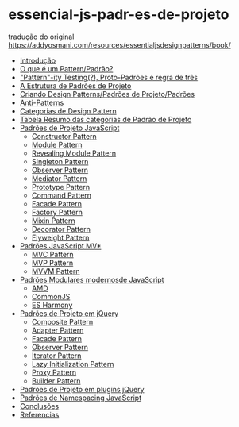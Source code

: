 # essencial-js-padr-es-de-projeto
tradução do original https://addyosmani.com/resources/essentialjsdesignpatterns/book/

<ul>
  <li><a href="#">Introdução</a></li>
  <li><a href="#">O que é um Pattern/Padrão?</a></li>
  <li><a href="#">"Pattern"-ity Testing(?), Proto-Padrões e regra de três</a></li>
  <li><a href="#">A Estrutura de Padrões de Projeto</a></li>
  <li><a href="#">Criando Design Patterns/Padrões de Projeto/Padrões </a></li>
  <li><a href="#">Anti-Patterns</a></li>
  <li><a href="#">Categorias de Design Pattern</a></li>
  <li><a href="#">Tabela Resumo das categorias de Padrão de Projeto</a></li>
  <li>
    <a href="#">Padrões de Projeto JavaScript </a>
    <ul>
      <li><a href="# ">Constructor Pattern</a></li>
      <li><a href="#">Module Pattern</a></li>
      <li><a href="#">Revealing Module Pattern</a></li>
      <li><a href="#">Singleton Pattern</a></li>
      <li><a href="#">Observer Pattern</a></li>
      <li><a href="#">Mediator Pattern</a></li>
      <li><a href="#">Prototype Pattern</a></li>
      <li><a href="#">Command Pattern</a></li>
      <li><a href="#">Facade Pattern</a></li>
      <li><a href="#">Factory Pattern</a></li>
      <li><a href="#">Mixin Pattern</a> </li>
      <li><a href="#">Decorator Pattern</a></li>
      <li><a href="#">Flyweight Pattern</a> </li>
    </ul>
  </li>
  <li>
    <a href="#">Padrões JavaScript MV* </a>
    <ul>
      <li><a href="#">MVC Pattern</a></li>
      <li><a href="#">MVP Pattern</a></li>
      <li><a href="#">MVVM Pattern</a></li>
    </ul>
  </li>
  <li>
    <a href="#">Padrões Modulares modernosde JavaScript</a>
    <ul>
      <li><a href="">AMD</a></li>
      <li><a href="">CommonJS</a></li>
      <li><a href="">ES Harmony</a></li>
    </ul>
  </li>
  <li>
    <a href="">Padrões de Projeto em jQuery</a>
    <ul>
      <li><a href="">Composite Pattern</a></li>
      <li><a href="">Adapter Pattern</a></li>
      <li><a href="">Facade Pattern</a></li>
      <li><a href="">Observer Pattern</a></li>
      <li><a href="">Iterator Pattern</a></li>
      <li><a href="">Lazy Initialization Pattern</a></li>
      <li><a href="">Proxy Pattern</a></li>
      <li><a href="">Builder Pattern</a></li>
    </ul>
  </li>
  <li><a href="">Padrões de Projeto em plugins jQuery</a></li>
  <li><a href="">Padrões de Namespacing JavaScript</a></li>
  <li><a href="">Conclusões</a></li>
  <li><a href="">Referencias</a></li>
</ul>
